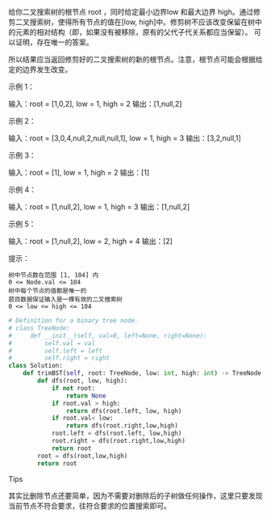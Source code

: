 给你二叉搜索树的根节点 root ，同时给定最小边界low 和最大边界 high。通过修剪二叉搜索树，使得所有节点的值在[low, high]中。修剪树不应该改变保留在树中的元素的相对结构（即，如果没有被移除，原有的父代子代关系都应当保留）。 可以证明，存在唯一的答案。

所以结果应当返回修剪好的二叉搜索树的新的根节点。注意，根节点可能会根据给定的边界发生改变。

 

示例 1：

输入：root = [1,0,2], low = 1, high = 2
输出：[1,null,2]

示例 2：

输入：root = [3,0,4,null,2,null,null,1], low = 1, high = 3
输出：[3,2,null,1]

示例 3：

输入：root = [1], low = 1, high = 2
输出：[1]

示例 4：

输入：root = [1,null,2], low = 1, high = 3
输出：[1,null,2]

示例 5：

输入：root = [1,null,2], low = 2, high = 4
输出：[2]

 

提示：

    树中节点数在范围 [1, 104] 内
    0 <= Node.val <= 104
    树中每个节点的值都是唯一的
    题目数据保证输入是一棵有效的二叉搜索树
    0 <= low <= high <= 104



```python
# Definition for a binary tree node.
# class TreeNode:
#     def __init__(self, val=0, left=None, right=None):
#         self.val = val
#         self.left = left
#         self.right = right
class Solution:
    def trimBST(self, root: TreeNode, low: int, high: int) -> TreeNode:
        def dfs(root, low, high):
            if not root:
                return None 
            if root.val > high:
                return dfs(root.left, low, high)
            if root.val< low:
                return dfs(root.right,low,high)
            root.left = dfs(root.left, low,high)
            root.right = dfs(root.right,low,high)
            return root
        root = dfs(root,low,high)
        return root
```



Tips

其实比删除节点还要简单，因为不需要对删除后的子树做任何操作，这里只要发现当前节点不符合要求，往符合要求的位置搜索即可。

